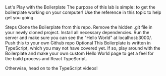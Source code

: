 Let's Play with the Boilerplate
The purpose of this lab is simple: to get the boilerplate working on your computer! Use the reference in this topic to help get you going.

Steps
Clone the Boilerplate from this repo.
Remove the hidden .git file in your newly cloned project.
Install all necessary dependencies.
Run the server and make sure you can see the "Hello World" at localhost:3000/.
Push this to your own Github repo
Optional
This Boilerplate is written in TypeScript, which you may not have covered yet. If so, play around with the Boilerplate and make your own custom Hello World page to get a feel for the build process and React TypeScript.

Otherwise, head on to the TypeScript videos!